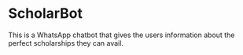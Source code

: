 # ScholarBot
This is a WhatsApp chatbot that gives the users information about the perfect scholarships they can avail.
